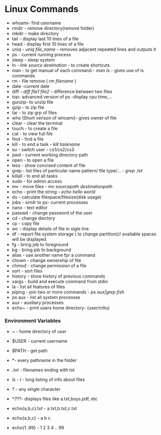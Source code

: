 # Linux Commands
- whoami- find username
- rmdir - remove directory(remove folder)
- mkdir - make directory
- tail - display last 10 lines of a file
- head - display first 10 lines of a file
- uniq - *uniq file_name* - removes adjacent repeated lines and outputs it
- ps - current running process
- sleep - sleep system
- ln - *link source destination* -  to create shortcuts
- man - to get manual of each command - *man ls* - gives use of ls commands
- rm - file remove ( *rm filename* )
- date -current date
- diff - *diff file1 file2* - difference between two files
- top- advanced version of ps -display cpu time,...
- gunzip- to unzip file
- gzip - to  zip file
- tar - to zip grp of  files
- who (Short verison of whoami)- gives owner of file
- clear - clear the terminal
- touch - to create a file
- cat -  to view full file 
- find - find a file
- kill - to end a task - *kill taskname*
- su - switch user - cs1/cs2/cs3
- pwd - current working directory path
- open - to open a file
- less - show concised content of file
- grep - list files of particular name pattern/ file type/... - *grep .txt*
- killall - to end all tasks
- sudo - for admin access
- mv - move files - *mv sourcepath destinationpath*
- echo - print the string - *echo hello world*
- du - calculate filespace/filesize(disk usage)
- jobs - similr to ps- current processes
- nano - text editor
- passwd - change password of the user
- cd - change diectory
- cp - copy file
- wc - display details of file in sigle line
- df - report file system storage ( to change partition)// available spaces will be displayed
- fg - bring job to foreground
- bg - bring job to background
- alias - use another name fpr a command
- chown - change ownership of file
- chmod - change permission of a file 
- sort - sort files 
- history - show history of previous commands
- xargs - build and execute command from stdin
- la - list all features of files
- piping - join two or more commands - *ps aux|grep fish*
- ps aux - list all system processes
- aux - auxiliary processes
- echo~ - print users home directory- (user/cittu)
### Environment Variables
- ~ - home directory of user
- $USER - current username
- $PATH - get path
- *- every pathname in the folder

- *.txt* - filenames ending with txt
- *ls - l* - long listing of info about files
- ? - any single character
- *.???- displays files like a.txt,boys.pdf, etc
- echo{a,b,c}.txt - a.txt,b.txt,c.txt
- echo{a,b,c} - a b c
- echo{1..99} - 1 2 3 4 ..    99
